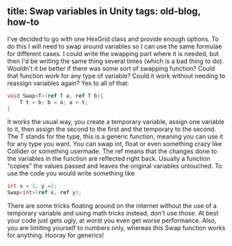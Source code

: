 title: Swap variables in Unity
tags: old-blog, how-to
---

I've decided to go with one HexGrid class and provide enough options. To do
this I will need to swap around variables so I can use the same formulae for
different cases. I could write the swapping part where it is needed, but then
I'd be writing the same thing several times (which is a bad thing to do).
Wouldn't it be better if there was some sort of swapping function? Could that
function work for any type of variable? Could it work without needing to
reassign variables again? Yes to all of that:

~~~cs
void Swap<T>(ref T a, ref T b){  
    T t = b; b = a; a = t;  
}
~~~

It works the usual way, you create a temporary variable, assign one variable to
it, then assign the second to the first and the temporary to the second. The T
stands for the type, this is a generic function, meaning you can use it for any
type you want. You can swap int, float or even something crazy like Collider or
something usermade. The ref means that the changes done to the variables in the
function are reflected right back. Usually a function "copies" the values
passed and leaves the original variables untouched. To use the code you would
write something like

~~~cs
int x = 1, y =2;
Swap<int>(ref x, ref y);
~~~

There are some tricks floating around on the internet without the use of a
temporary variable and using math tricks instead, don't use those. At best your
code just gets ugly, at worst you even get worse performance. Also, you are
limiting yourself to numbers only, whereas this Swap function works for
anything. Hooray for generics!
